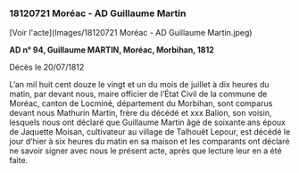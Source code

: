 ### 18120721 Moréac - AD Guillaume Martin

[Voir l'acte](Images/18120721 Moréac - AD Guillaume Martin.jpeg)

**AD n° 94, Guillaume MARTIN, Moréac, Morbihan, 1812**

Décès le 20/07/1812

L’an mil huit cent douze le vingt et un du mois de juillet à dix heures du matin, par devant nous, maire officier de l’État Civil de la commune de Moréac, canton de Locminé, département du Morbihan, sont comparus devant nous Mathurin Martin, frère du décédé et xxx Balion, son voisin, lesquels nous ont déclaré que Guillaume Martin âgé de soixante ans époux de Jaquette Moisan, cultivateur au village de Talhouët Lepour, est décédé le jour d’hier à six heures du matin en sa maison et les comparants ont déclaré ne savoir signer avec nous le présent acte, après que lecture leur en a été faite.



